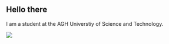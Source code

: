 ## Hello there

I am a student at the AGH Universtiy of Science and Technology.
<!---
## Languages and Tools:

[![My Skills](https://skillicons.dev/icons?i=java,hibernate,spring,c,cpp,postgres,mysql,matlab,angular,js,ts,python,docker)](https://skillicons.dev)
--->
![](https://komarev.com/ghpvc/?username=WaShindeiru)
<!---
WaShindeiru/WaShindeiru is a ✨ special ✨ repository because its `README.md` (this file) appears on your GitHub profile.
You can click the Preview link to take a look at your changes.
--->
